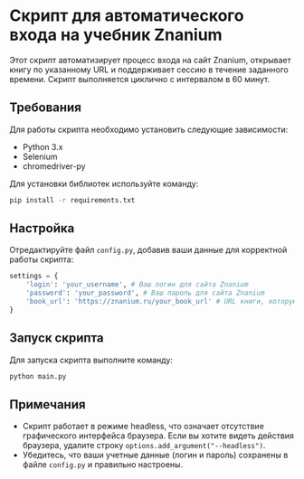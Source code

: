 # Скрипт для автоматического входа на учебник Znanium

Этот скрипт автоматизирует процесс входа на сайт Znanium, открывает книгу по указанному URL и поддерживает сессию в течение заданного времени. Скрипт выполняется циклично с интервалом в 60 минут.

## Требования

Для работы скрипта необходимо установить следующие зависимости:

- Python 3.x    
- Selenium
- chromedriver-py

Для установки библиотек используйте команду:

```bash
pip install -r requirements.txt
```

## Настройка

Отредактируйте файл `config.py`, добавив ваши данные для корректной работы скрипта:

```python
settings = {
    'login': 'your_username', # Ваш логин для сайта Znanium
    'password': 'your_password', # Ваш пароль для сайта Znanium
    'book_url': 'https://znanium.ru/your_book_url' # URL книги, которую нужно открыть
}
```

## Запуск скрипта

Для запуска скрипта выполните команду:

```bash
python main.py
```

## Примечания

- Скрипт работает в режиме headless, что означает отсутствие графического интерфейса браузера. Если вы хотите видеть действия браузера, удалите строку `options.add_argument("--headless")`.
- Убедитесь, что ваши учетные данные (логин и пароль) сохранены в файле `config.py` и правильно настроены.
